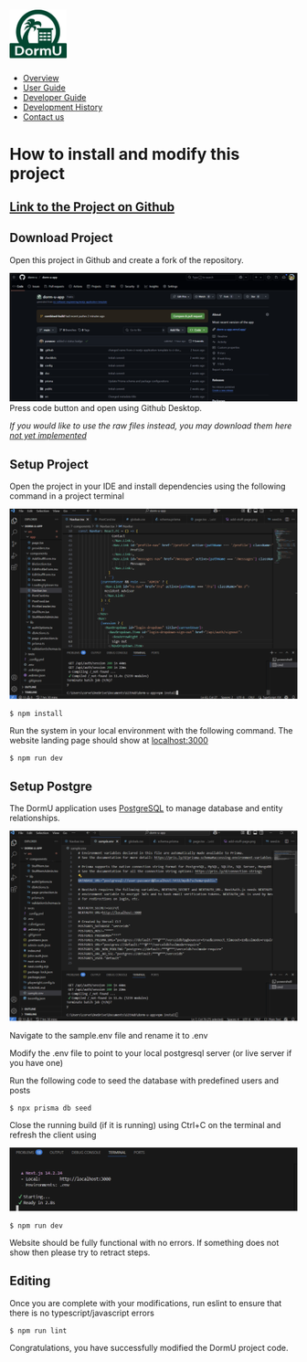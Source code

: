 # <img src="img/dormu-logo.png" alt="DormU Logo" style= "width:100px; padding-left:20"/>

* [Overview](/index)
* [User Guide](/user-guide.md)
* [Developer Guide](/developer-guide.md)
* [Development History](/dev-history.md) 
* [Contact us](/contact-us.md) <br>

# How to install and modify this project

## [Link to the Project on Github](https://github.com/dorm-u/dorm-u.github.io)

## Download Project
Open this project in Github and create a fork of the repository.

![Code](img/DevGuide-Code.png)
Press code button and open using Github Desktop.

*If you would like to use the raw files instead, you may download them here [not yet implemented]()*

## Setup Project
Open the project in your IDE and install dependencies using the following command in a project terminal

![npm](img/DevGuide-npm.png)
```
$ npm install
```

Run the system in your local environment with the following command. The website landing page should show at [localhost:3000](localhost:3000)


```
$ npm run dev
```

## Setup Postgre
The DormU application uses [PostgreSQL](https://www.postgresql.org/) to manage database and entity relationships. 

![Postgres](img/DevGuide-Postgres.png)

Navigate to the sample.env file and rename it to .env

Modify the .env file to point to your local postgresql server (or live server if you have one)

Run the following code to seed the database with predefined users and posts

```
$ npx prisma db seed
```

Close the running build (if it is running) using Ctrl+C on the terminal and refresh the client using 

![Run](img/DevGuide-Run.png)
```
$ npm run dev
```

Website should be fully functional with no errors. If something does not show then please try to retract steps. 

## Editing
Once you are complete with your modifications, run eslint to ensure that there is no typescript/javascript errors

```
$ npm run lint
```

Congratulations, you have successfully modified the DormU project code. 